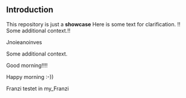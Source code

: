 ## Introduction
This repository is just a **showcase**
Here is some text for clarification.
!!
Some additional context.!!

Jnoieanoinves

Some additional context.


Good morning!!!!

Happy morning :-))

Franzi testet in my_Franzi
